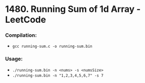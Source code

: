 # 1480. Running Sum of 1d Array - LeetCode

### Compilation: 
- `gcc running-sum.c -o running-sum.bin`

### Usage:
- `./running-sum.bin -n <nums> -s <numsSize>`
- `./running-sum.bin -n "1,2,3,4,5,6,7" -s 7`

